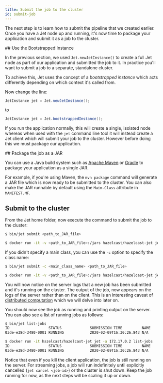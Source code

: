 ```yaml
---
title: Submit the job to the cluster
id: submit-job
---
```


The next step is to learn how to submit the pipeline that we created
earlier. Once you have a Jet node up and running, it's now time to
package your application and submit it as a job to the cluster.

## Use the Bootstrapped Instance

In the previous section, we used `Jet.newJetInstance()` to create a
full Jet node as part of our application and submitted the job to it. In
practice you'll want to submit a job to a separate, standalone cluster.

To achieve this, Jet uses the concept of a _bootstrapped instance_ which
acts differently depending on which context it's called from.

Now change the line:

```java
JetInstance jet = Jet.newJetInstance();
```

to

```java
JetInstance jet = Jet.bootstrappedInstance();
```

If you run the application normally, this will create a single, isolated
node whereas when used with the `jet` command line tool it will instead
create a Jet client which will submit your job to the cluster.
However before doing this we must package our application.

## Package the job as a JAR

You can use a Java build system such as [Apache
Maven](https://maven.apache.org) or [Gradle](https://gradle.org) to
package your application as a single JAR.

For example, if you're using Maven, the `mvn package` command will
generate a JAR file which is now ready to be submitted to the cluster.
You can also make the JAR runnable by default using the `Main-Class` attribute
in `MANIFEST.MF`.

## Submit to the cluster

From the Jet home folder, now execute the command to submit the job to the
cluster:

<!--DOCUSAURUS_CODE_TABS-->
<!--Standalone-->
```bash
$ bin/jet submit <path_to_JAR_file>
```
<!--Docker-->
```bash
$ docker run -it -v <path_to_JAR_file>:/jars hazelcast/hazelcast-jet jet -a 172.17.0.2 submit /jars/<name_of_the_JAR_file>
```
<!--END_DOCUSAURUS_CODE_TABS-->


If you didn't specify a main class, you can use the `-c` option to specify
the class name:

<!--DOCUSAURUS_CODE_TABS-->
<!--Standalone-->
```bash
$ bin/jet submit -c <main_class_name> <path_to_JAR_file>
```
<!--Docker-->
```bash
$ docker run -it -v <path_to_JAR_file>:/jars hazelcast/hazelcast-jet jet -a 172.17.0.2 submit -c <main_class_name> /jars/<name_of_the_JAR_file>
```
<!--END_DOCUSAURUS_CODE_TABS-->

You will now notice on the server logs that a new job has been submitted
and it's running on the cluster. The output of the job, now appears on
the logs of the server rather than on the client. This is an interesting
caveat of [distributed computation](concepts/distributed-computing)
which we will delve into later on.

You should now see the job as running and printing output on the server.
You can also see a list of running jobs as follows:

<!--DOCUSAURUS_CODE_TABS-->
<!--Standalone-->
```bash
$ bin/jet list-jobs
ID                  STATUS             SUBMISSION TIME         NAME
03de-e38d-3480-0001 RUNNING            2020-02-09T16:30:26.843 N/A
```
<!--Docker-->
```bash
$ docker run -it hazelcast/hazelcast-jet jet -a 172.17.0.2 list-jobs
ID                  STATUS             SUBMISSION TIME         NAME
03de-e38d-3480-0001 RUNNING            2020-02-09T16:30:26.843 N/A
```
<!--END_DOCUSAURUS_CODE_TABS-->

Notice that even if you kill the client application, the job is still running
on the server. For streaming jobs, a job will run indefinitely until explicitly
cancelled (`jet cancel <job-id>`) or the cluster is shut down. Keep the job
running for now, as the next steps will be scaling it up or down.

